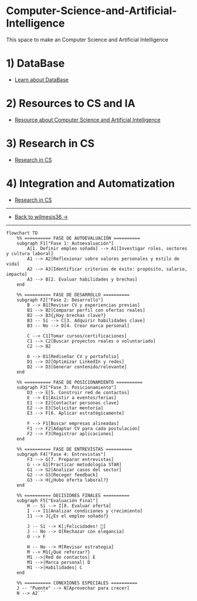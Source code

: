 # Computer-Science-and-Artificial-Intelligence
This space to make an Computer Science and Artificial Intelligence 

# 1) DataBase
- [Learn about DataBase](https://github.com/wilmesis36/Computer-Science-and-Artificial-Intelligence/wiki/Data-Base)

# 2) Resources to CS and IA
- [Resource about Computer Science and Artificial Intelligence](https://github.com/wilmesis36/Computer-Science-and-Artificial-Intelligence/wiki/Resources-----Computer-Science-and--Artificial-Intelligence)

# 3) Research in CS
- [Research in CS](https://github.com/wilmesis36/Computer-Science-and-Artificial-Intelligence/wiki/Research)

# 4) Integration and Automatization 
- [Research in CS](https://github.com/wilmesis36/Computer-Science-and-Artificial-Intelligence/wiki/Research)
--------------------------------------------------------
- [Back to wilmesis36 ->](https://github.com/wilmesis36)
--------------------------------------------------------
```mermaid
flowchart TD
    %% ========== FASE DE AUTOEVALUACIÓN ==========
    subgraph F1["Fase 1: Autoevaluación"]
        A[1. Definir empleo soñado] --> A1[Investigar roles, sectores y cultura laboral]
        A1 --> A2[Reflexionar sobre valores personales y estilo de vida]
        A2 --> A3[Identificar criterios de éxito: propósito, salario, impacto]
        A3 --> B[2. Evaluar habilidades y brechas]
    end

    %% ========== FASE DE DESARROLLO ==========
    subgraph F2["Fase 2: Desarrollo"]
        B --> B1[Revisar CV y experiencias previas]
        B1 --> B2[Comparar perfil con ofertas reales]
        B2 --> B3{¿Hay brechas clave?}
        B3 -- Sí --> C[3. Adquirir habilidades clave]
        B3 -- No --> D[4. Crear marca personal]
        
        C --> C1[Tomar cursos/certificaciones]
        C1 --> C2[Buscar proyectos reales o voluntariado]
        C2 --> B2
        
        D --> D1[Rediseñar CV y portafolio]
        D1 --> D2[Optimizar LinkedIn y redes]
        D2 --> D3[Generar contenido/relevante]
    end

    %% ========== FASE DE POSICIONAMIENTO ==========
    subgraph F3["Fase 3: Posicionamiento"]
        D3 --> E[5. Construir red de contactos]
        E --> E1[Asistir a eventos/ferias]
        E1 --> E2[Contactar personas clave]
        E2 --> E3[Solicitar mentoría]
        E3 --> F[6. Aplicar estratégicamente]
        
        F --> F1[Buscar empresas alineadas]
        F1 --> F2[Adaptar CV para cada postulación]
        F2 --> F3[Registrar aplicaciones]
    end

    %% ========== FASE DE ENTREVISTAS ==========
    subgraph F4["Fase 4: Entrevistas"]
        F3 --> G[7. Preparar entrevistas]
        G --> G1[Practicar metodología STAR]
        G1 --> G2[Analizar casos del sector]
        G2 --> G3[Recoger feedback]
        G3 --> H{¿Hubo oferta laboral?}
    end

    %% ========== DECISIONES FINALES ==========
    subgraph F5["Evaluación Final"]
        H -- Sí --> I[8. Evaluar oferta]
        I --> I1[Analizar condiciones y crecimiento]
        I1 --> J{¿Es el empleo soñado?}
        
        J -- Sí --> K[¡Felicidades! 🎉]
        J -- No --> O[Rechazar con elegancia]
        O --> F
        
        H -- No --> M[Revisar estrategia]
        M --> M1{¿Qué reforzar?}
        M1 -->|Red de contactos| E
        M1 -->|Marca personal| D
        M1 -->|Habilidades| C
    end

    %% ========== CONEXIONES ESPECIALES ==========
    J -- "Puente" --> N[Aprovechar para crecer]
    N --> A2```

